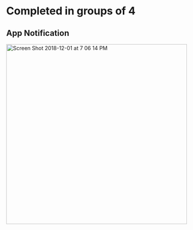 # Completed in groups of 4

## App Notification

<img width="482" alt="Screen Shot 2018-12-01 at 7 06 14 PM" src="https://user-images.githubusercontent.com/57783476/178598538-74bf3985-e947-496b-a99e-1f7d15ad55b7.png">

